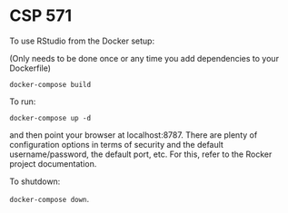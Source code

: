 # CSP 571

To use RStudio from the Docker setup:

(Only needs to be done once or any time you add dependencies to your Dockerfile)

`docker-compose build`

To run:

`docker-compose up -d`

and then point your browser at localhost:8787. There are plenty of configuration options in terms of security and the default username/password, the default port, etc. For this, refer to the Rocker project documentation.

To shutdown:

`docker-compose down`. 
